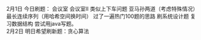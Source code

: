 2月1日 今日刷题： 会议室 会议室II 类似上下车问题 亚马孙两道（考虑特殊情况） 最长连续序列（用哈希空间换时间）  过了一遍热门100题的思路 刷系统设计题 复习数据结构 尝试用java写题。      
2月2日 明日希望刷新题：贪心算法
